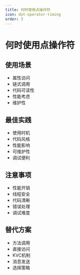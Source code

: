```yaml
---
title: 何时使用点操作符
icon: dot-operator-timing
order: 3
---
```


# 何时使用点操作符

## 使用场景
- 属性访问
- 链式调用
- 代码可读性
- 性能考虑
- 维护性

## 最佳实践
- 使用时机
- 代码风格
- 性能影响
- 可维护性
- 调试便利

## 注意事项
- 性能开销
- 线程安全
- 代码清晰
- 错误处理
- 调试难度

## 替代方案
- 方法调用
- 直接访问
- KVC机制
- 消息发送
- 选择策略
